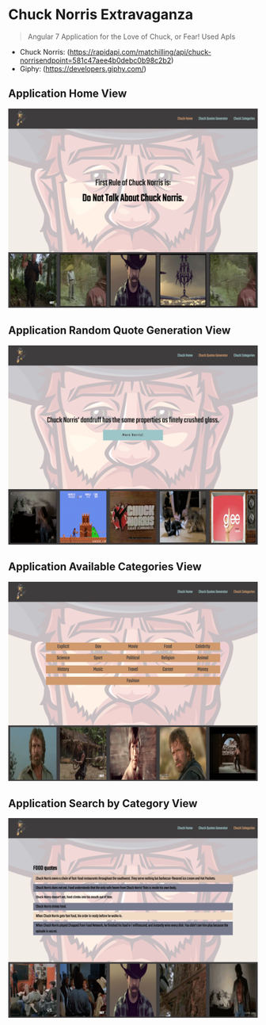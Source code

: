 # Chuck Norris Extravaganza

> Angular 7 Application for the Love of Chuck, or Fear!
Used ApIs 
   - Chuck Norris: (https://rapidapi.com/matchilling/api/chuck-norrisendpoint=581c47aee4b0debc0b98c2b2) 
   - Giphy:
   (https://developers.giphy.com/)

## Application Home View

![Application Home View ](https://raw.githubusercontent.com/amirasalah/Chuck-Norris-Extravaganza/master/src/assets/screencapture-localhost-4200-2019-02-02-18_05_33.jpg)

## Application Random Quote Generation View

![Application Random Quote Generation View ](https://raw.githubusercontent.com/amirasalah/Chuck-Norris-Extravaganza/master/src/assets/screencapture-localhost-4200-random-2019-02-02-18_06_52.jpg)

## Application Available Categories View

![Application Available Categories View ](https://raw.githubusercontent.com/amirasalah/Chuck-Norris-Extravaganza/master/src/assets/screencapture-localhost-4200-categories-2019-02-02-18_07_21.jpg)

## Application Search by Category View

![Application Search by Category View ](https://raw.githubusercontent.com/amirasalah/Chuck-Norris-Extravaganza/master/src/assets/screencapture-localhost-4200-categories-food-2019-02-02-18_07_44.jpg)